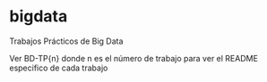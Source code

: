 bigdata
=======

Trabajos Prácticos de Big Data

Ver BD-TP{n} donde n es el número de trabajo para ver el README
especifico de cada trabajo
